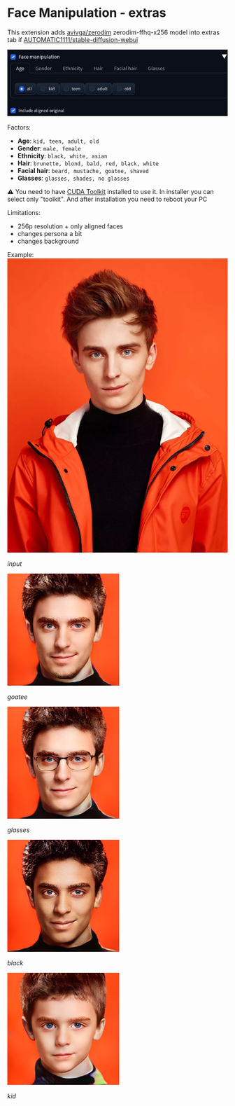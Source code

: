 # Face Manipulation - extras

This extension adds [avivga/zerodim](https://github.com/avivga/zerodim) zerodim-ffhq-x256 model into extras tab if [AUTOMATIC1111/stable-diffusion-webui](https://github.com/AUTOMATIC1111/stable-diffusion-webui)

![](/images/ui.jpg)

Factors:
- **Age**: `kid, teen, adult, old`
- **Gender**: `male, female`
- **Ethnicity**: `black, white, asian`
- **Hair**: `brunette, blond, bald, red, black, white`
- **Facial hair**: `beard, mustache, goatee, shaved`
- **Glasses**: `glasses, shades, no glasses`

⚠️ You need to have [CUDA Toolkit](https://developer.nvidia.com/cuda-downloads) installed to use it. In installer you can select only "toolkit". And after installation you need to reboot your PC

Limitations:
- 256p resolution + only aligned faces
- changes persona a bit
- changes background

Example:
![](/images/input.jpg)

*input*

![](/images/goatee.jpg)

*goatee*

![](/images/glasses.jpg)

*glasses*

![](/images/black.jpg)

*black*

![](/images/kid.jpg)

*kid*


